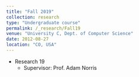 ```yaml
---
title: "Fall 2019"
collection: research
type: "Undergraduate course"
permalink: /_research/Fall19
venue: "University C, Dept. of Computer Science"
date: 2012-08-27
location: "CO, USA"
---
```




* Research 19
  * Supervisor: Prof. Adam Norris
